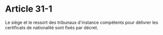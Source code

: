 # Article 31-1

Le siège et le ressort des tribunaux d'instance compétents pour délivrer les certificats de nationalité sont fixés par décret.